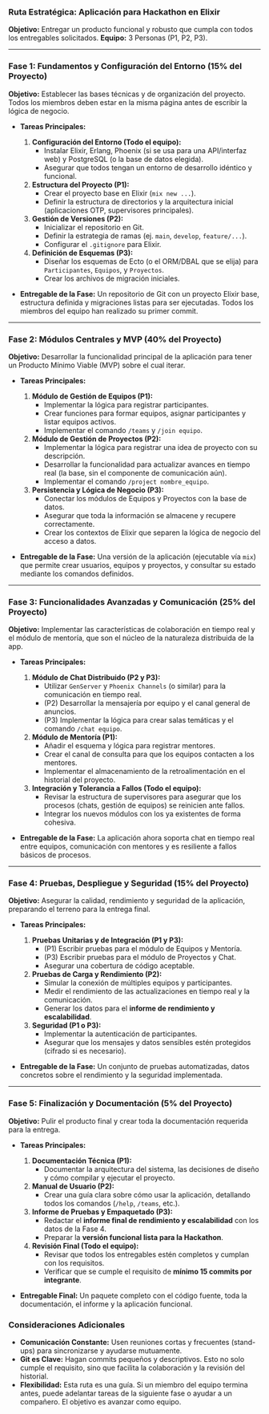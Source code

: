 ### **Ruta Estratégica: Aplicación para Hackathon en Elixir**

**Objetivo:** Entregar un producto funcional y robusto que cumpla con todos los entregables solicitados.
**Equipo:** 3 Personas (P1, P2, P3).

---

### **Fase 1: Fundamentos y Configuración del Entorno (15% del Proyecto)**

**Objetivo:** Establecer las bases técnicas y de organización del proyecto. Todos los miembros deben estar en la misma página antes de escribir la lógica de negocio.

*   **Tareas Principales:**
    1.  **Configuración del Entorno (Todo el equipo):**
        *   Instalar Elixir, Erlang, Phoenix (si se usa para una API/interfaz web) y PostgreSQL (o la base de datos elegida).
        *   Asegurar que todos tengan un entorno de desarrollo idéntico y funcional.
    2.  **Estructura del Proyecto (P1):**
        *   Crear el proyecto base en Elixir (`mix new ...`).
        *   Definir la estructura de directorios y la arquitectura inicial (aplicaciones OTP, supervisores principales).
    3.  **Gestión de Versiones (P2):**
        *   Inicializar el repositorio en Git.
        *   Definir la estrategia de ramas (ej. `main`, `develop`, `feature/...`).
        *   Configurar el `.gitignore` para Elixir.
    4.  **Definición de Esquemas (P3):**
        *   Diseñar los esquemas de Ecto (o el ORM/DBAL que se elija) para `Participantes`, `Equipos`, y `Proyectos`.
        *   Crear los archivos de migración iniciales.

*   **Entregable de la Fase:** Un repositorio de Git con un proyecto Elixir base, estructura definida y migraciones listas para ser ejecutadas. Todos los miembros del equipo han realizado su primer commit.

---

### **Fase 2: Módulos Centrales y MVP (40% del Proyecto)**

**Objetivo:** Desarrollar la funcionalidad principal de la aplicación para tener un Producto Mínimo Viable (MVP) sobre el cual iterar.

*   **Tareas Principales:**
    1.  **Módulo de Gestión de Equipos (P1):**
        *   Implementar la lógica para registrar participantes.
        *   Crear funciones para formar equipos, asignar participantes y listar equipos activos.
        *   Implementar el comando `/teams` y `/join equipo`.
    2.  **Módulo de Gestión de Proyectos (P2):**
        *   Implementar la lógica para registrar una idea de proyecto con su descripción.
        *   Desarrollar la funcionalidad para actualizar avances en tiempo real (la base, sin el componente de comunicación aún).
        *   Implementar el comando `/project nombre_equipo`.
    3.  **Persistencia y Lógica de Negocio (P3):**
        *   Conectar los módulos de Equipos y Proyectos con la base de datos.
        *   Asegurar que toda la información se almacene y recupere correctamente.
        *   Crear los contextos de Elixir que separen la lógica de negocio del acceso a datos.

*   **Entregable de la Fase:** Una versión de la aplicación (ejecutable vía `mix`) que permite crear usuarios, equipos y proyectos, y consultar su estado mediante los comandos definidos.

---

### **Fase 3: Funcionalidades Avanzadas y Comunicación (25% del Proyecto)**

**Objetivo:** Implementar las características de colaboración en tiempo real y el módulo de mentoría, que son el núcleo de la naturaleza distribuida de la app.

*   **Tareas Principales:**
    1.  **Módulo de Chat Distribuido (P2 y P3):**
        *   Utilizar `GenServer` y `Phoenix Channels` (o similar) para la comunicación en tiempo real.
        *   (P2) Desarrollar la mensajería por equipo y el canal general de anuncios.
        *   (P3) Implementar la lógica para crear salas temáticas y el comando `/chat equipo`.
    2.  **Módulo de Mentoría (P1):**
        *   Añadir el esquema y lógica para registrar mentores.
        *   Crear el canal de consulta para que los equipos contacten a los mentores.
        *   Implementar el almacenamiento de la retroalimentación en el historial del proyecto.
    3.  **Integración y Tolerancia a Fallos (Todo el equipo):**
        *   Revisar la estructura de supervisores para asegurar que los procesos (chats, gestión de equipos) se reinicien ante fallos.
        *   Integrar los nuevos módulos con los ya existentes de forma cohesiva.

*   **Entregable de la Fase:** La aplicación ahora soporta chat en tiempo real entre equipos, comunicación con mentores y es resiliente a fallos básicos de procesos.

---

### **Fase 4: Pruebas, Despliegue y Seguridad (15% del Proyecto)**

**Objetivo:** Asegurar la calidad, rendimiento y seguridad de la aplicación, preparando el terreno para la entrega final.

*   **Tareas Principales:**
    1.  **Pruebas Unitarias y de Integración (P1 y P3):**
        *   (P1) Escribir pruebas para el módulo de Equipos y Mentoría.
        *   (P3) Escribir pruebas para el módulo de Proyectos y Chat.
        *   Asegurar una cobertura de código aceptable.
    2.  **Pruebas de Carga y Rendimiento (P2):**
        *   Simular la conexión de múltiples equipos y participantes.
        *   Medir el rendimiento de las actualizaciones en tiempo real y la comunicación.
        *   Generar los datos para el **informe de rendimiento y escalabilidad**.
    3.  **Seguridad (P1 o P3):**
        *   Implementar la autenticación de participantes.
        *   Asegurar que los mensajes y datos sensibles estén protegidos (cifrado si es necesario).

*   **Entregable de la Fase:** Un conjunto de pruebas automatizadas, datos concretos sobre el rendimiento y la seguridad implementada.

---

### **Fase 5: Finalización y Documentación (5% del Proyecto)**

**Objetivo:** Pulir el producto final y crear toda la documentación requerida para la entrega.

*   **Tareas Principales:**
    1.  **Documentación Técnica (P1):**
        *   Documentar la arquitectura del sistema, las decisiones de diseño y cómo compilar y ejecutar el proyecto.
    2.  **Manual de Usuario (P2):**
        *   Crear una guía clara sobre cómo usar la aplicación, detallando todos los comandos (`/help`, `/teams`, etc.).
    3.  **Informe de Pruebas y Empaquetado (P3):**
        *   Redactar el **informe final de rendimiento y escalabilidad** con los datos de la Fase 4.
        *   Preparar la **versión funcional lista para la Hackathon**.
    4.  **Revisión Final (Todo el equipo):**
        *   Revisar que todos los entregables estén completos y cumplan con los requisitos.
        *   Verificar que se cumple el requisito de **mínimo 15 commits por integrante**.

*   **Entregable Final:** Un paquete completo con el código fuente, toda la documentación, el informe y la aplicación funcional.

### **Consideraciones Adicionales**

*   **Comunicación Constante:** Usen reuniones cortas y frecuentes (stand-ups) para sincronizarse y ayudarse mutuamente.
*   **Git es Clave:** Hagan commits pequeños y descriptivos. Esto no solo cumple el requisito, sino que facilita la colaboración y la revisión del historial.
*   **Flexibilidad:** Esta ruta es una guía. Si un miembro del equipo termina antes, puede adelantar tareas de la siguiente fase o ayudar a un compañero. El objetivo es avanzar como equipo.
